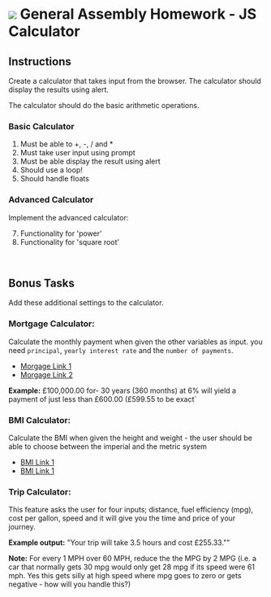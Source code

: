 # ![](https://ga-dash.s3.amazonaws.com/production/assets/logo-9f88ae6c9c3871690e33280fcf557f33.png) General Assembly Homework - JS Calculator

## Instructions

Create a calculator that takes input from the browser. The calculator should display the results using alert. 

The calculator should do the basic arithmetic operations.

### Basic Calculator

1. Must be able to +, -, / and *
2. Must take user input using prompt
3. Must be able display the result using alert
4. Should use a loop!
5. Should handle floats

### Advanced Calculator
 
Implement the advanced calculator:

7. Functionality for 'power'
8. Functionality for 'square root'

<br> 

## Bonus Tasks

Add these additional settings to the calculator.

### Mortgage Calculator:

Calculate the monthly payment when given the other variables as input.
you need `principal`, `yearly interest rate` and the `number of payments`. 

- [Morgage Link 1](http://www.wikihow.com/Calculate-Mortgage-Payments)
- [Morgage Link 2](http://www.wikihow.com/Sample/Mortgage-Payment)

**Example:** £100,000.00 for-  30 years (360 months) at 6% will yield a payment of just less than £600.00 (£599.55 to be exact`

### BMI Calculator:

Calculate the BMI when given the height and weight - the user should be able to choose between the imperial and the metric system

- [BMI Link 1](http://en.wikipedia.org/wiki/Body_mass_index)
- [BMI Link 1](http://www.wikihow.com/Image:BMI.jpg)

### Trip Calculator:

This feature asks the user for four inputs; distance, fuel efficiency (mpg), cost per gallon, speed and it will give you the time and price of your journey.

**Example output:** "Your trip will take 3.5 hours and cost £255.33.""

**Note:** For every 1 MPH over 60 MPH, reduce the the MPG by 2 MPG (i.e. a car that normally gets 30 mpg would only get 28 mpg if its speed were 61 mph. Yes this gets silly at high speed where mpg goes to zero or gets negative - how will you handle this?)

